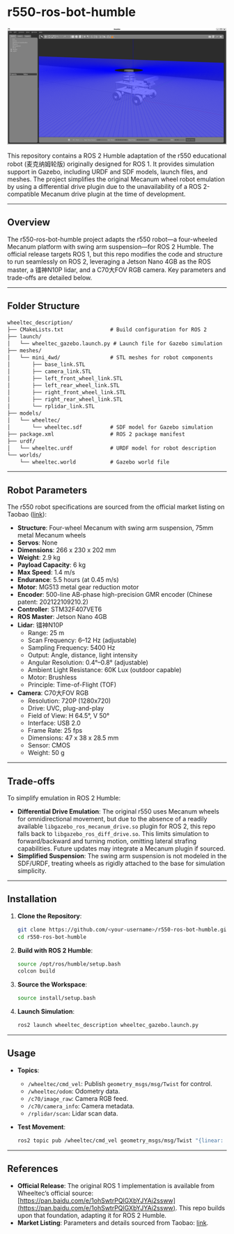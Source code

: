 # r550-ros-bot-humble

![r550 Simulation Success](https://github.com/910514/r550-ros-bot-humble/blob/main/images/r550_gazebo_humble.png)  

This repository contains a ROS 2 Humble adaptation of the r550 educational robot (麦克纳姆轮版) originally designed for ROS 1. It provides simulation support in Gazebo, including URDF and SDF models, launch files, and meshes. The project simplifies the original Mecanum wheel robot emulation by using a differential drive plugin due to the unavailability of a ROS 2-compatible Mecanum drive plugin at the time of development.

---

## Overview

The r550-ros-bot-humble project adapts the r550 robot—a four-wheeled Mecanum platform with swing arm suspension—for ROS 2 Humble. The official release targets ROS 1, but this repo modifies the code and structure to run seamlessly on ROS 2, leveraging a Jetson Nano 4GB as the ROS master, a 镭神N10P lidar, and a C70大FOV RGB camera. Key parameters and trade-offs are detailed below.

---

## Folder Structure

```
wheeltec_description/
├── CMakeLists.txt               # Build configuration for ROS 2
├── launch/
│   └── wheeltec_gazebo.launch.py # Launch file for Gazebo simulation
├── meshes/
│   └── mini_4wd/                # STL meshes for robot components
│       ├── base_link.STL
│       ├── camera_link.STL
│       ├── left_front_wheel_link.STL
│       ├── left_rear_wheel_link.STL
│       ├── right_front_wheel_link.STL
│       ├── right_rear_wheel_link.STL
│       └── rplidar_link.STL
├── models/
│   └── wheeltec/
│       └── wheeltec.sdf         # SDF model for Gazebo simulation
├── package.xml                  # ROS 2 package manifest
├── urdf/
│   └── wheeltec.urdf            # URDF model for robot description
└── worlds/
    └── wheeltec.world           # Gazebo world file
```

---

## Robot Parameters

The r550 robot specifications are sourced from the official market listing on Taobao ([link](https://e.tb.cn/h.TulZ9W5W6BLkY7n?tk=D6cVekYc2Eq)):

- **Structure**: Four-wheel Mecanum with swing arm suspension, 75mm metal Mecanum wheels
- **Servos**: None
- **Dimensions**: 266 x 230 x 202 mm
- **Weight**: 2.9 kg
- **Payload Capacity**: 6 kg
- **Max Speed**: 1.4 m/s
- **Endurance**: 5.5 hours (at 0.45 m/s)
- **Motor**: MG513 metal gear reduction motor
- **Encoder**: 500-line AB-phase high-precision GMR encoder (Chinese patent: 202122109210.2)
- **Controller**: STM32F407VET6
- **ROS Master**: Jetson Nano 4GB
- **Lidar**: 镭神N10P
  - Range: 25 m
  - Scan Frequency: 6–12 Hz (adjustable)
  - Sampling Frequency: 5400 Hz
  - Output: Angle, distance, light intensity
  - Angular Resolution: 0.4°–0.8° (adjustable)
  - Ambient Light Resistance: 60K Lux (outdoor capable)
  - Motor: Brushless
  - Principle: Time-of-Flight (TOF)
- **Camera**: C70大FOV RGB
  - Resolution: 720P (1280x720)
  - Drive: UVC, plug-and-play
  - Field of View: H 64.5°, V 50°
  - Interface: USB 2.0
  - Frame Rate: 25 fps
  - Dimensions: 47 x 38 x 28.5 mm
  - Sensor: CMOS
  - Weight: 50 g

---

## Trade-offs

To simplify emulation in ROS 2 Humble:
- **Differential Drive Emulation**: The original r550 uses Mecanum wheels for omnidirectional movement, but due to the absence of a readily available `libgazebo_ros_mecanum_drive.so` plugin for ROS 2, this repo falls back to `libgazebo_ros_diff_drive.so`. This limits simulation to forward/backward and turning motion, omitting lateral strafing capabilities. Future updates may integrate a Mecanum plugin if sourced.
- **Simplified Suspension**: The swing arm suspension is not modeled in the SDF/URDF, treating wheels as rigidly attached to the base for simulation simplicity.

---

## Installation

1. **Clone the Repository**:
   ```bash
   git clone https://github.com/<your-username>/r550-ros-bot-humble.git
   cd r550-ros-bot-humble
   ```

2. **Build with ROS 2 Humble**:
   ```bash
   source /opt/ros/humble/setup.bash
   colcon build
   ```

3. **Source the Workspace**:
   ```bash
   source install/setup.bash
   ```

4. **Launch Simulation**:
   ```bash
   ros2 launch wheeltec_description wheeltec_gazebo.launch.py
   ```

---

## Usage

- **Topics**:
  - `/wheeltec/cmd_vel`: Publish `geometry_msgs/msg/Twist` for control.
  - `/wheeltec/odom`: Odometry data.
  - `/c70/image_raw`: Camera RGB feed.
  - `/c70/camera_info`: Camera metadata.
  - `/rplidar/scan`: Lidar scan data.

- **Test Movement**:
  ```bash
  ros2 topic pub /wheeltec/cmd_vel geometry_msgs/msg/Twist "{linear: {x: 0.1}, angular: {z: 0.0}}"
  ```

---

## References

- **Official Release**: The original ROS 1 implementation is available from Wheeltec’s official source: [https://pan.baidu.com/e/1ohSwtrPQlGXbYJYAj2ssww](https://pan.baidu.com/e/1ohSwtrPQlGXbYJYAj2ssww). This repo builds upon that foundation, adapting it for ROS 2 Humble.
- **Market Listing**: Parameters and details sourced from Taobao: [link](https://e.tb.cn/h.TulZ9W5W6BLkY7n?tk=D6cVekYc2Eq).